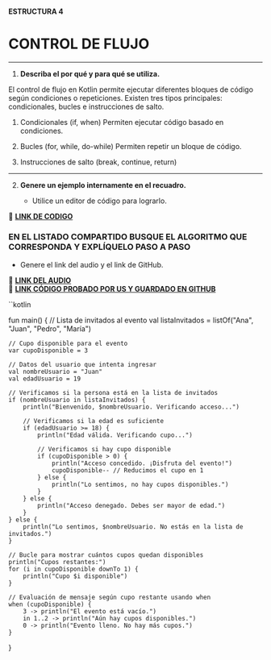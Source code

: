 #### ESTRUCTURA 4
# CONTROL DE FLUJO

---

1. **Describa el por qué y para qué se utiliza.**

El control de flujo en Kotlin permite ejecutar diferentes bloques de código según condiciones o repeticiones. Existen tres tipos principales: condicionales, bucles e instrucciones de salto.

1. Condicionales (if, when)
Permiten ejecutar código basado en condiciones.

2. Bucles (for, while, do-while)
Permiten repetir un bloque de código.

3. Instrucciones de salto (break, continue, return)

---
   
2. **Genere un ejemplo internamente en el recuadro.**  

   - Utilice un editor de código para lograrlo.  

🔗 **[LINK DE CODIGO](https://pl.kotl.in/DqChlDrJG?readOnly=true)** 

### EN EL LISTADO COMPARTIDO BUSQUE EL ALGORITMO QUE CORRESPONDA Y EXPLÍQUELO PASO A PASO  
- Genere el link del audio y el link de GitHub.  

🔗 **[LINK DEL AUDIO](https://github.com/user-attachments/assets/cd616138-db1f-41a4-aae8-1a2485d875b3)**  
🔗 **[LINK CÓDIGO PROBADO POR US Y GUARDADO EN GITHUB](<img width="243" alt="estructurascontrol" src="https://github.com/user-attachments/assets/529460ef-5e10-4bd5-a383-6be71de91a65" />
)**

``kotlin

fun main() {
    // Lista de invitados al evento
    val listaInvitados = listOf("Ana", "Juan", "Pedro", "María")

    // Cupo disponible para el evento
    var cupoDisponible = 3

    // Datos del usuario que intenta ingresar
    val nombreUsuario = "Juan"
    val edadUsuario = 19

    // Verificamos si la persona está en la lista de invitados
    if (nombreUsuario in listaInvitados) {
        println("Bienvenido, $nombreUsuario. Verificando acceso...")

        // Verificamos si la edad es suficiente
        if (edadUsuario >= 18) {
            println("Edad válida. Verificando cupo...")

            // Verificamos si hay cupo disponible
            if (cupoDisponible > 0) {
                println("Acceso concedido. ¡Disfruta del evento!")
                cupoDisponible-- // Reducimos el cupo en 1
            } else {
                println("Lo sentimos, no hay cupos disponibles.")
            }
        } else {
            println("Acceso denegado. Debes ser mayor de edad.")
        }
    } else {
        println("Lo sentimos, $nombreUsuario. No estás en la lista de invitados.")
    }

    // Bucle para mostrar cuántos cupos quedan disponibles
    println("Cupos restantes:")
    for (i in cupoDisponible downTo 1) {
        println("Cupo $i disponible")
    }

    // Evaluación de mensaje según cupo restante usando when
    when (cupoDisponible) {
        3 -> println("El evento está vacío.")
        in 1..2 -> println("Aún hay cupos disponibles.")
        0 -> println("Evento lleno. No hay más cupos.")
    }
}


